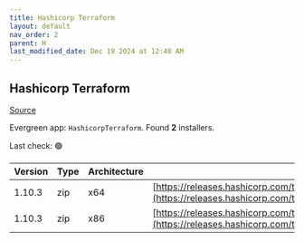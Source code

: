 ```yaml
---
title: Hashicorp Terraform
layout: default
nav_order: 2
parent: H
last_modified_date: Dec 19 2024 at 12:40 AM
---
```


## Hashicorp Terraform

[Source](https://www.terraform.io/)

Evergreen app: `HashicorpTerraform`. Found **2** installers.

Last check: 🟢

| Version | Type | Architecture | URI                                                                                                                                                                      |
| ------- | ---- | ------------ | ------------------------------------------------------------------------------------------------------------------------------------------------------------------------ |
| 1.10.3  | zip  | x64          | [https://releases.hashicorp.com/terraform/1.10.3/terraform_1.10.3_windows_amd64.zip](https://releases.hashicorp.com/terraform/1.10.3/terraform_1.10.3_windows_amd64.zip) |
| 1.10.3  | zip  | x86          | [https://releases.hashicorp.com/terraform/1.10.3/terraform_1.10.3_windows_386.zip](https://releases.hashicorp.com/terraform/1.10.3/terraform_1.10.3_windows_386.zip)     |
